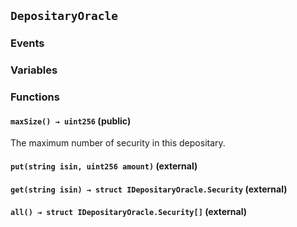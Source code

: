 ## `DepositaryOracle`





### Events

### Variables

### Functions
#### `maxSize() → uint256` (public)

The maximum number of security in this depositary.



#### `put(string isin, uint256 amount)` (external)





#### `get(string isin) → struct IDepositaryOracle.Security` (external)





#### `all() → struct IDepositaryOracle.Security[]` (external)





